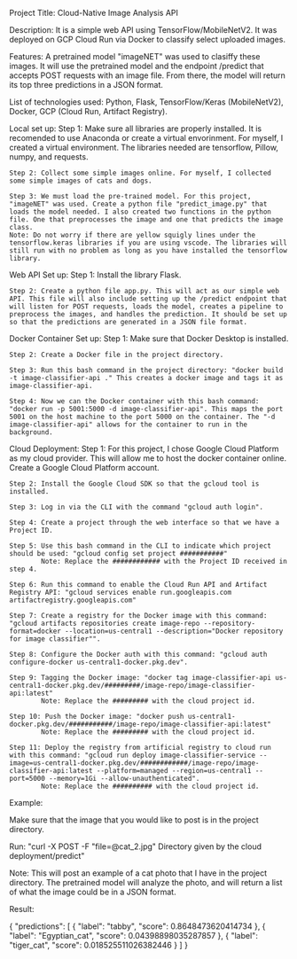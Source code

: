 Project Title: Cloud-Native Image Analysis API

Description: It is a simple web API using TensorFlow/MobileNetV2. It was deployed on GCP Cloud Run via Docker to classify select uploaded images. 

Features: A pretrained model "imageNET" was used to clasiffy these images. It will use the pretrained model and the endpoint /predict that accepts POST requests with an image file. From there, the model will return its top three predictions in a JSON format. 

List of technologies used: Python, Flask, TensorFlow/Keras (MobileNetV2), Docker, GCP (Cloud Run, Artifact Registry).

Local set up:
    Step 1: Make sure all libraries are properly installed. It is recomended to use Anaconda or create a virtual envorinment. For myself, I created a virtual environment. The libraries needed are tensorflow, Pillow, numpy, and requests.

    Step 2: Collect some simple images online. For myself, I collected some simple images of cats and dogs. 

    Step 3: We must load the pre-trained model. For this project, "imageNET" was used. Create a python file "predict_image.py" that loads the model needed. I also created two functions in the python file. One that preprocesses the image and one that predicts the image class. 
    Note: Do not worry if there are yellow squigly lines under the tensorflow.keras libraries if you are using vscode. The libraries will still run with no problem as long as you have installed the tensorflow library.

Web API Set up:
    Step 1: Install the library Flask.

    Step 2: Create a python file app.py. This will act as our simple web API. This file will also include setting up the /predict endpoint that will listen for POST requests, loads the model, creates a pipeline to preprocess the images, and handles the prediction. It should be set up so that the predictions are generated in a JSON file format.

Docker Container Set up:
    Step 1: Make sure that Docker Desktop is installed.

    Step 2: Create a Docker file in the project directory.

    Step 3: Run this bash command in the project directory: "docker build -t image-classifier-api ." This creates a docker image and tags it as image-classifier-api.

    Step 4: Now we can the Docker container with this bash command: "docker run -p 5001:5000 -d image-classifier-api". This maps the port 5001 on the host machine to the port 5000 on the container. The "-d image-classifier-api" allows for the container to run in the background.

Cloud Deployment:
    Step 1: For this project, I chose Google Cloud Platform as my cloud provider. This will allow me to host the docker container online. Create a Google Cloud Platform account. 

    Step 2: Install the Google Cloud SDK so that the gcloud tool is installed. 

    Step 3: Log in via the CLI with the command "gcloud auth login".

    Step 4: Create a project through the web interface so that we have a Project ID.

    Step 5: Use this bash command in the CLI to indicate which project should be used: "gcloud config set project ###########" 
            Note: Replace the ############ with the Project ID received in step 4.

    Step 6: Run this command to enable the Cloud Run API and Artifact Registry API: "gcloud services enable run.googleapis.com artifactregistry.googleapis.com"

    Step 7: Create a registry for the Docker image with this command: "gcloud artifacts repositories create image-repo --repository-format=docker --location=us-central1 --description="Docker repository for image classifier"".

    Step 8: Configure the Docker auth with this command: "gcloud auth configure-docker us-central1-docker.pkg.dev".

    Step 9: Tagging the Docker image: "docker tag image-classifier-api us-central1-docker.pkg.dev/#########/image-repo/image-classifier-api:latest"
            Note: Replace the ######### with the cloud project id.

    Step 10: Push the Docker image: "docker push us-central1-docker.pkg.dev/###########/image-repo/image-classifier-api:latest"
            Note: Replace the ######### with the cloud project id.

    Step 11: Deploy the registry from artificial registry to cloud run with this command: "gcloud run deploy image-classifier-service --image=us-central1-docker.pkg.dev/############/image-repo/image-classifier-api:latest --platform=managed --region=us-central1 --port=5000 --memory=1Gi --allow-unauthenticated".
            Note: Replace the ########## with the cloud project id.

Example:

Make sure that the image that you would like to post is in the project directory.

Run: "curl -X POST -F "file=@cat_2.jpg" Directory given by the cloud deployment/predict"

Note: This will post an example of a cat photo that I have in the project directory. The pretrained model will analyze the photo, and will return a list of what the image could be in a JSON format. 

Result:

{
  "predictions": [
    {
      "label": "tabby",
      "score": 0.8648473620414734
    },
    {
      "label": "Egyptian_cat",
      "score": 0.04398898035287857
    },
    {
      "label": "tiger_cat",
      "score": 0.018525511026382446
    }
  ]
}
